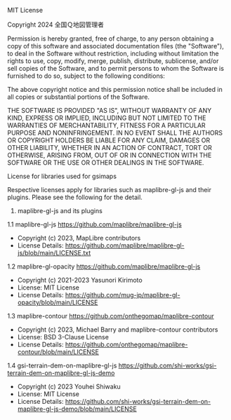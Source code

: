 MIT License

Copyright 2024 全国Ｑ地図管理者

Permission is hereby granted, free of charge, to any person obtaining a copy
of this software and associated documentation files (the "Software"), to deal
in the Software without restriction, including without limitation the rights
to use, copy, modify, merge, publish, distribute, sublicense, and/or sell
copies of the Software, and to permit persons to whom the Software is
furnished to do so, subject to the following conditions:

The above copyright notice and this permission notice shall be included in all
copies or substantial portions of the Software.

THE SOFTWARE IS PROVIDED "AS IS", WITHOUT WARRANTY OF ANY KIND, EXPRESS OR
IMPLIED, INCLUDING BUT NOT LIMITED TO THE WARRANTIES OF MERCHANTABILITY,
FITNESS FOR A PARTICULAR PURPOSE AND NONINFRINGEMENT. IN NO EVENT SHALL THE
AUTHORS OR COPYRIGHT HOLDERS BE LIABLE FOR ANY CLAIM, DAMAGES OR OTHER
LIABILITY, WHETHER IN AN ACTION OF CONTRACT, TORT OR OTHERWISE, ARISING FROM,
OUT OF OR IN CONNECTION WITH THE SOFTWARE OR THE USE OR OTHER DEALINGS IN THE
SOFTWARE.


License for libraries used for gsimaps

Respective licenses apply for libraries such as maplibre-gl-js and their plugins. 
Please see the following for the detail.

1. maplibre-gl-js and its plugins

1.1 maplibre-gl-js https://github.com/maplibre/maplibre-gl-js
   - Copyright (c) 2023, MapLibre contributors
   - License Details: https://github.com/maplibre/maplibre-gl-js/blob/main/LICENSE.txt

1.2 maplibre-gl-opacity https://github.com/maplibre/maplibre-gl-js
   - Copyright (c) 2021-2023 Yasunori Kirimoto
   - License: MIT License
   - License Details: https://github.com/mug-jp/maplibre-gl-opacity/blob/main/LICENSE

1.3 maplibre-contour https://github.com/onthegomap/maplibre-contour
   - Copyright (c) 2023, Michael Barry and maplibre-contour contributors
   - License: BSD 3-Clause License
   - License Details: https://github.com/onthegomap/maplibre-contour/blob/main/LICENSE

1.4 gsi-terrain-dem-on-maplibre-gl-js https://github.com/shi-works/gsi-terrain-dem-on-maplibre-gl-js-demo
   - Copyright (c) 2023 Youhei Shiwaku
   - License: MIT License
   - License Details: https://github.com/shi-works/gsi-terrain-dem-on-maplibre-gl-js-demo/blob/main/LICENSE


